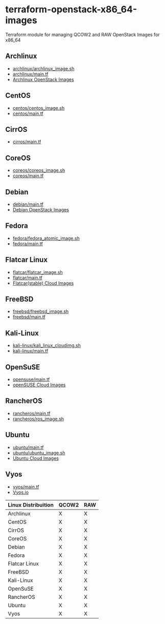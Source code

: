 # terraform-openstack-x86_64-images
Terraform module for managing QCOW2 and RAW OpenStack Images for x86_64

## Archlinux

* [archlinux/archlinux_image.sh](archlinux/archlinux_image.sh)
* [archlinux/main.tf](archlinux/main.tf)
* [Archlinux OpenStack Images](https://linuximages.de/openstack/arch/)

## CentOS

* [centos/centos_image.sh](centos/centos_image.sh)
* [centos/main.tf](centos/main.tf)

## CirrOS

* [cirros/main.tf](cirros/main.tf)

## CoreOS

* [coreos/coreos_image.sh](coreos/coreos_image.sh)
* [coreos/main.tf](coreos/main.tf)

## Debian

* [debian/main.tf](debian/main.tf)
* [Debian OpenStack Images](https://cdimage.debian.org/cdimage/openstack/current-9/)

## Fedora

* [fedora/fedora_atomic_image.sh](fedora/fedora_atomic_image.sh)
* [fedora/main.tf](fedora/main.tf)

## Flatcar Linux

* [flatcar/flatcar_image.sh](flatcar/flatcar_image.sh)
* [flatcar/main.tf](flatcar/main.tf)
* [Flatcar(stable) Cloud Images](https://stable.release.flatcar-linux.net/amd64-usr/current)

## FreeBSD

* [freebsd/freebsd_image.sh](freebsd__image.sh)
* [freebsd/main.tf](freebsd/main.tf)

## Kali-Linux

* [kali-linux/kali_linux_cloudimg.sh](kali-linux/kali_linux_cloudimg.sh)
* [kali-linux/main.tf](kali-linux/main.tf)

## OpenSuSE

* [opensuse/main.tf](opensuse/main.tf)
* [openSUSE Cloud Images](http://download.opensuse.org/repositories/Cloud:/Images:/)

## RancherOS

* [rancheros/main.tf](rancheros/main.tf)
* [rancheros/ros_image.sh](rancheros/ros_image.sh)

## Ubuntu

* [ubuntu/main.tf](ubuntu/main.tf)
* [ubuntu/ubuntu_image.sh](ubuntu/ubuntu_image.sh)
* [Ubuntu Cloud Images](https://cloud-images.ubuntu.com/daily/server/)

## Vyos

* [vyos/main.tf](vyos/main.tf)
* [Vyos.io](https://vyos.io)

| Linux Distribuition | QCOW2 | RAW |
| ------------------- | ----- | --- |
| Archlinux | X | X |
| CentOS | X | X |
| CirrOS | X | X |
| CoreOS | X | X |
| Debian | X | X |
| Fedora | X | X |
| Flatcar Linux | X | X |
| FreeBSD | X | X |
| Kali-Linux | X | X |
| OpenSuSE | X | X |
| RancherOS | X | X |
| Ubuntu | X | X |
| Vyos | X | X |


